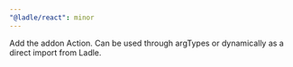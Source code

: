 ```yaml
---
"@ladle/react": minor
---
```


Add the addon Action. Can be used through argTypes or dynamically as a direct import from Ladle.
